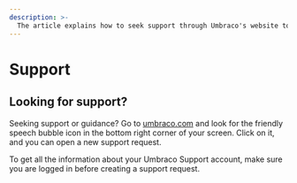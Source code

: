 ```yaml
---
description: >-
  The article explains how to seek support through Umbraco's website to create a support request.
---
```


# Support

## Looking for support?

Seeking support or guidance? Go to [umbraco.com](https://umbraco.com) and look for the friendly speech bubble icon in the bottom right corner of your screen. Click on it, and you can open a new support request.

To get all the information about your Umbraco Support account, make sure you are logged in before creating a support request.
